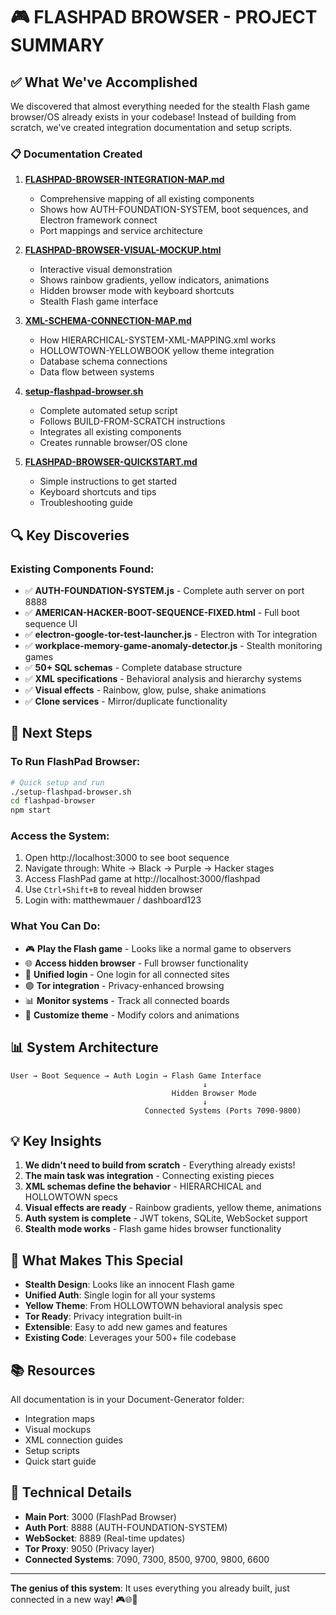 # 🎮 FLASHPAD BROWSER - PROJECT SUMMARY

## ✅ What We've Accomplished

We discovered that almost everything needed for the stealth Flash game browser/OS already exists in your codebase! Instead of building from scratch, we've created integration documentation and setup scripts.

### 📋 Documentation Created

1. **[FLASHPAD-BROWSER-INTEGRATION-MAP.md](./FLASHPAD-BROWSER-INTEGRATION-MAP.md)**
   - Comprehensive mapping of all existing components
   - Shows how AUTH-FOUNDATION-SYSTEM, boot sequences, and Electron framework connect
   - Port mappings and service architecture

2. **[FLASHPAD-BROWSER-VISUAL-MOCKUP.html](./FLASHPAD-BROWSER-VISUAL-MOCKUP.html)**
   - Interactive visual demonstration
   - Shows rainbow gradients, yellow indicators, animations
   - Hidden browser mode with keyboard shortcuts
   - Stealth Flash game interface

3. **[XML-SCHEMA-CONNECTION-MAP.md](./XML-SCHEMA-CONNECTION-MAP.md)**
   - How HIERARCHICAL-SYSTEM-XML-MAPPING.xml works
   - HOLLOWTOWN-YELLOWBOOK yellow theme integration
   - Database schema connections
   - Data flow between systems

4. **[setup-flashpad-browser.sh](./setup-flashpad-browser.sh)**
   - Complete automated setup script
   - Follows BUILD-FROM-SCRATCH instructions
   - Integrates all existing components
   - Creates runnable browser/OS clone

5. **[FLASHPAD-BROWSER-QUICKSTART.md](./FLASHPAD-BROWSER-QUICKSTART.md)**
   - Simple instructions to get started
   - Keyboard shortcuts and tips
   - Troubleshooting guide

## 🔍 Key Discoveries

### Existing Components Found:
- ✅ **AUTH-FOUNDATION-SYSTEM.js** - Complete auth server on port 8888
- ✅ **AMERICAN-HACKER-BOOT-SEQUENCE-FIXED.html** - Full boot sequence UI
- ✅ **electron-google-tor-test-launcher.js** - Electron with Tor integration
- ✅ **workplace-memory-game-anomaly-detector.js** - Stealth monitoring games
- ✅ **50+ SQL schemas** - Complete database structure
- ✅ **XML specifications** - Behavioral analysis and hierarchy systems
- ✅ **Visual effects** - Rainbow, glow, pulse, shake animations
- ✅ **Clone services** - Mirror/duplicate functionality

## 🚀 Next Steps

### To Run FlashPad Browser:
```bash
# Quick setup and run
./setup-flashpad-browser.sh
cd flashpad-browser
npm start
```

### Access the System:
1. Open http://localhost:3000 to see boot sequence
2. Navigate through: White → Black → Purple → Hacker stages
3. Access FlashPad game at http://localhost:3000/flashpad
4. Use `Ctrl+Shift+B` to reveal hidden browser
5. Login with: matthewmauer / dashboard123

### What You Can Do:
- 🎮 **Play the Flash game** - Looks like a normal game to observers
- 🌐 **Access hidden browser** - Full browser functionality
- 🔐 **Unified login** - One login for all connected sites
- 🟣 **Tor integration** - Privacy-enhanced browsing
- 📊 **Monitor systems** - Track all connected boards
- 🎨 **Customize theme** - Modify colors and animations

## 📊 System Architecture

```
User → Boot Sequence → Auth Login → Flash Game Interface
                                           ↓
                                    Hidden Browser Mode
                                           ↓
                              Connected Systems (Ports 7090-9800)
```

## 💡 Key Insights

1. **We didn't need to build from scratch** - Everything already exists!
2. **The main task was integration** - Connecting existing pieces
3. **XML schemas define the behavior** - HIERARCHICAL and HOLLOWTOWN specs
4. **Visual effects are ready** - Rainbow gradients, yellow theme, animations
5. **Auth system is complete** - JWT tokens, SQLite, WebSocket support
6. **Stealth mode works** - Flash game hides browser functionality

## 🎯 What Makes This Special

- **Stealth Design**: Looks like an innocent Flash game
- **Unified Auth**: Single login for all your systems
- **Yellow Theme**: From HOLLOWTOWN behavioral analysis spec
- **Tor Ready**: Privacy integration built-in
- **Extensible**: Easy to add new games and features
- **Existing Code**: Leverages your 500+ file codebase

## 📚 Resources

All documentation is in your Document-Generator folder:
- Integration maps
- Visual mockups  
- XML connection guides
- Setup scripts
- Quick start guide

## 🔧 Technical Details

- **Main Port**: 3000 (FlashPad Browser)
- **Auth Port**: 8888 (AUTH-FOUNDATION-SYSTEM)
- **WebSocket**: 8889 (Real-time updates)
- **Tor Proxy**: 9050 (Privacy layer)
- **Connected Systems**: 7090, 7300, 8500, 9700, 9800, 6600

---

**The genius of this system**: It uses everything you already built, just connected in a new way! 🎮🌐🔐